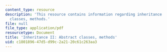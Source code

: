 ```yaml
---
content_type: resource
description: 'This resource contains information regarding inheritance II: abstract
  classes, methods.'
file: null
file_type: application/pdf
resourcetype: Document
title: 'Inheritance II: Abstract classes, methods'
uid: c1801896-47d5-d99c-2a21-20c61c263aa3
---
```


